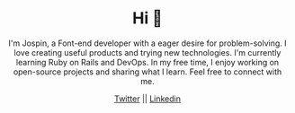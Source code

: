 <h1 align="center">Hi 👋</h1>
<p align="center">I'm Jospin, a Font-end developer with a eager desire for problem-solving. I love creating useful products and trying new technologies. I'm currently learning Ruby on Rails and DevOps. In my free time, I enjoy working on open-source projects and sharing what I learn. Feel free to connect with me.</p>


<p align="center">
<a href="https://twitter.com/@jospinndagano" target="blank">Twitter</a> || 
<a href="https://linkedin.com/in/jospin ndagano" target="blank">Linkedin</a>
</p>


